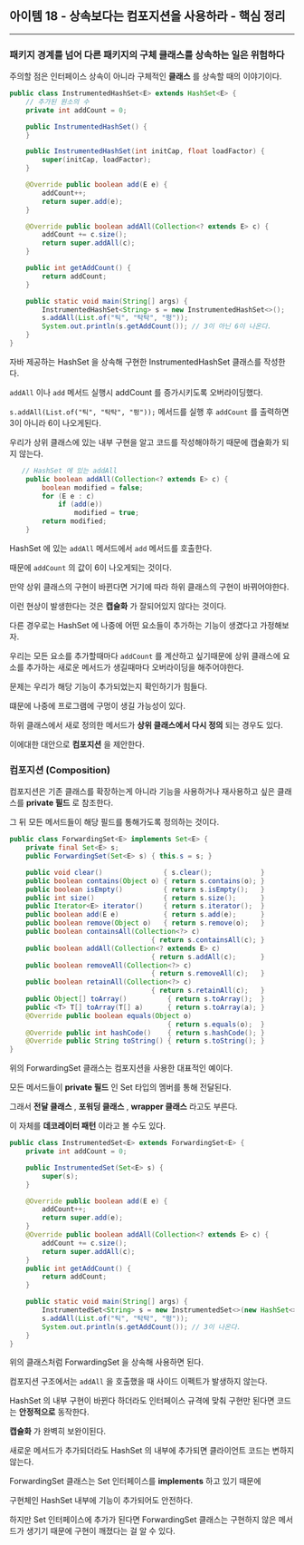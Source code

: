 ## 아이템 18 - 상속보다는 컴포지션을 사용하라 - 핵심 정리
---

### 패키지 경계를 넘어 다른 패키지의 구체 클래스를 상속하는 일은 위험하다

주의할 점은 인터페이스 상속이 아니라 구체적인 __클래스__ 를 상속할 때의 이야기이다.

```java
public class InstrumentedHashSet<E> extends HashSet<E> {
    // 추가된 원소의 수
    private int addCount = 0;

    public InstrumentedHashSet() {
    }

    public InstrumentedHashSet(int initCap, float loadFactor) {
        super(initCap, loadFactor);
    }

    @Override public boolean add(E e) {
        addCount++;
        return super.add(e);
    }

    @Override public boolean addAll(Collection<? extends E> c) {
        addCount += c.size();
        return super.addAll(c);
    }

    public int getAddCount() {
        return addCount;
    }

    public static void main(String[] args) {
        InstrumentedHashSet<String> s = new InstrumentedHashSet<>();
        s.addAll(List.of("틱", "탁탁", "펑"));
        System.out.println(s.getAddCount()); // 3이 아닌 6이 나온다.
    }
}
```
자바 제공하는 HashSet 을 상속해 구현한 InstrumentedHashSet 클래스를 작성한다.

``addAll`` 이나 ``add`` 메서드 실행시 addCount 를 증가시키도록 오버라이딩했다.

``s.addAll(List.of("틱", "탁탁", "펑"));`` 메서드를 실행 후 ``addCount`` 를 출력하면 3이 아니라 6이 나오게된다.

우리가 상위 클래스에 있는 내부 구현을 알고 코드를 작성해야하기 때문에 캡슐화가 되지 않는다.

```java
   // HashSet 에 있는 addAll
    public boolean addAll(Collection<? extends E> c) {
        boolean modified = false;
        for (E e : c)
            if (add(e))
                modified = true;
        return modified;
    }
```
HashSet 에 있는 ``addAll`` 메서드에서 ``add`` 메서드를 호출한다.

때문에 ``addCount`` 의 값이 6이 나오게되는 것이다.

만약 상위 클래스의 구현이 바뀐다면 거기에 따라 하위 클래스의 구현이 바뀌어야한다.

이런 현상이 발생한다는 것은 __캡슐화__ 가 잘되어있지 않다는 것이다.

다른 경우로는 HashSet 에 나중에 어떤 요소들이 추가하는 기능이 생겼다고 가정해보자.

우리는 모든 요소를 추가할때마다 ``addCount`` 를 계산하고 싶기때문에 상위 클래스에 요소를 추가하는 새로운 메서드가 생길때마다 오버라이딩을 해주어야한다.

문제는 우리가 해당 기능이 추가되었는지 확인하기가 힘들다.

떄문에 나중에 프로그램에 구멍이 생길 가능성이 있다.

하위 클래스에서 새로 정의한 메서드가 __상위 클래스에서 다시 정의__ 되는 경우도 있다.

이에대한 대안으로 __컴포지션__ 을 제안한다.

### 컴포지션 (Composition)

컴포지션은 기존 클래스를 확장하는게 아니라 기능을 사용하거나 재사용하고 싶은 클래스를 __private 필드__ 로 참조한다.

그 뒤 모든 메서드들이 해당 필드를 통해가도록 정의하는 것이다.

```java
public class ForwardingSet<E> implements Set<E> {
    private final Set<E> s;
    public ForwardingSet(Set<E> s) { this.s = s; }

    public void clear()               { s.clear();            }
    public boolean contains(Object o) { return s.contains(o); }
    public boolean isEmpty()          { return s.isEmpty();   }
    public int size()                 { return s.size();      }
    public Iterator<E> iterator()     { return s.iterator();  }
    public boolean add(E e)           { return s.add(e);      }
    public boolean remove(Object o)   { return s.remove(o);   }
    public boolean containsAll(Collection<?> c)
                                   { return s.containsAll(c); }
    public boolean addAll(Collection<? extends E> c)
                                   { return s.addAll(c);      }
    public boolean removeAll(Collection<?> c)
                                   { return s.removeAll(c);   }
    public boolean retainAll(Collection<?> c)
                                   { return s.retainAll(c);   }
    public Object[] toArray()          { return s.toArray();  }
    public <T> T[] toArray(T[] a)      { return s.toArray(a); }
    @Override public boolean equals(Object o)
                                       { return s.equals(o);  }
    @Override public int hashCode()    { return s.hashCode(); }
    @Override public String toString() { return s.toString(); }
}
```
위의 ForwardingSet 클래스는 컴포지션을 사용한 대표적인 예이다.

모든 메서드들이 __private 필드__ 인 Set 타입의 멤버를 통해 전달된다.

그래서 __전달 클래스__ , __포워딩 클래스__ , __wrapper 클래스__ 라고도 부른다.

이 자체를 __데코레이터 패턴__ 이라고 볼 수도 있다.

```java
public class InstrumentedSet<E> extends ForwardingSet<E> {
    private int addCount = 0;

    public InstrumentedSet(Set<E> s) {
        super(s);
    }

    @Override public boolean add(E e) {
        addCount++;
        return super.add(e);
    }
    @Override public boolean addAll(Collection<? extends E> c) {
        addCount += c.size();
        return super.addAll(c);
    }
    public int getAddCount() {
        return addCount;
    }

    public static void main(String[] args) {
        InstrumentedSet<String> s = new InstrumentedSet<>(new HashSet<>());
        s.addAll(List.of("틱", "탁탁", "펑"));
        System.out.println(s.getAddCount()); // 3이 나온다.
    }
}
```
위의 클래스처럼 ForwardingSet 을 상속해 사용하면 된다.

컴포지션 구조에서는 ``addAll`` 을 호출했을 때 사이드 이펙트가 발생하지 않는다.

HashSet 의 내부 구현이 바뀐다 하더라도 인터페이스 규격에 맞춰 구현만 된다면 코드는 __안정적으로__ 동작한다.

__캡슐화__ 가 완벽히 보완이된다.

새로운 메서드가 추가되더라도 HashSet 의 내부에 추가되면 클라이언트 코드는 변하지 않는다.

ForwardingSet 클래스는 Set 인터페이스를 __implements__ 하고 있기 때문에 

구현체인 HashSet 내부에 기능이 추가되어도 안전하다.

하지만 Set 인터페이스에 추가가 된다면 ForwardingSet 클래스는 구현하지 않은 메서드가 생기기 때문에 구현이 깨졌다는 걸 알 수 있다.








